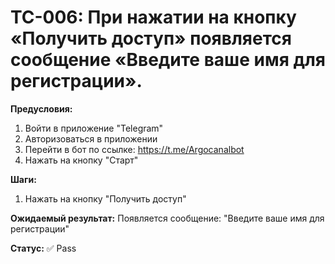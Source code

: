# TC-006: При нажатии на кнопку «Получить доступ» появляется сообщение «Введите ваше имя для регистрации».


**Предусловия:**
1. Войти в приложение "Telegram"
2. Авторизоваться в приложении
3. Перейти в бот по ссылке: https://t.me/Argocanalbot
4. Нажать на кнопку "Старт"

**Шаги:**
1. Нажать на кнопку "Получить доступ"

**Ожидаемый результат:**
Появляется сообщение:
"Введите ваше имя для регистрации"

**Статус:** ✅ Pass

